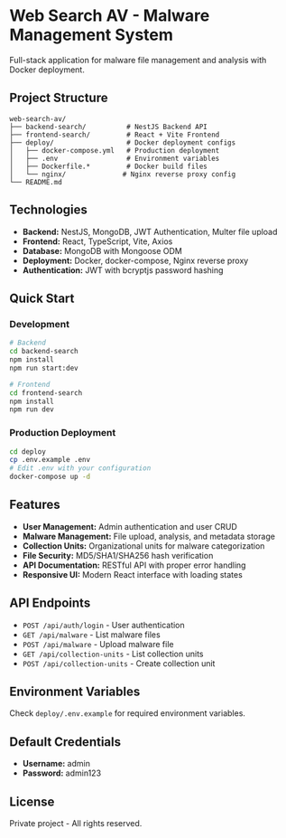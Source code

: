 # Web Search AV - Malware Management System

Full-stack application for malware file management and analysis with Docker deployment.

## Project Structure

```
web-search-av/
├── backend-search/          # NestJS Backend API
├── frontend-search/         # React + Vite Frontend
├── deploy/                  # Docker deployment configs
│   ├── docker-compose.yml   # Production deployment
│   ├── .env                 # Environment variables
│   ├── Dockerfile.*         # Docker build files
│   └── nginx/              # Nginx reverse proxy config
└── README.md
```

## Technologies

- **Backend:** NestJS, MongoDB, JWT Authentication, Multer file upload
- **Frontend:** React, TypeScript, Vite, Axios
- **Database:** MongoDB with Mongoose ODM
- **Deployment:** Docker, docker-compose, Nginx reverse proxy
- **Authentication:** JWT with bcryptjs password hashing

## Quick Start

### Development
```bash
# Backend
cd backend-search
npm install
npm run start:dev

# Frontend  
cd frontend-search
npm install
npm run dev
```

### Production Deployment
```bash
cd deploy
cp .env.example .env
# Edit .env with your configuration
docker-compose up -d
```

## Features

- **User Management:** Admin authentication and user CRUD
- **Malware Management:** File upload, analysis, and metadata storage
- **Collection Units:** Organizational units for malware categorization
- **File Security:** MD5/SHA1/SHA256 hash verification
- **API Documentation:** RESTful API with proper error handling
- **Responsive UI:** Modern React interface with loading states

## API Endpoints

- `POST /api/auth/login` - User authentication
- `GET /api/malware` - List malware files
- `POST /api/malware` - Upload malware file
- `GET /api/collection-units` - List collection units
- `POST /api/collection-units` - Create collection unit

## Environment Variables

Check `deploy/.env.example` for required environment variables.

## Default Credentials

- **Username:** admin
- **Password:** admin123

## License

Private project - All rights reserved.
